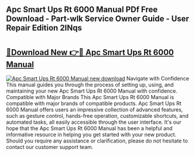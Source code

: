 ## Apc Smart Ups Rt 6000 Manual PDf Free Download - Part-wlk Service Owner Guide - User Repair Edition 2INqs

# <h2><a href="http://bc11059.oget.top/?id=Apc+Smart+Ups+Rt+6000+Manual">🔗Download New 👉🔴 Apc Smart Ups Rt 6000 Manual</a></h2>

[![Apc Smart Ups Rt 6000 Manual new download](https://i.imgur.com/5g1atiW.png)](http://bc11059.oget.top/?id=Apc+Smart+Ups+Rt+6000+Manual)
Navigate with Confidence This manual guides you through the process of setting up, using, and maintaining your new Apc Smart Ups Rt 6000 Manual with confidence. Compatible with Major Brands This Apc Smart Ups Rt 6000 Manual is compatible with major brands of compatible products. Apc Smart Ups Rt 6000 Manual offers users an impressive collection of advanced features, such as gesture control, hands-free operation, customizable shortcuts, and automated tasks, all easily accessible through the user interface. It's our hope that the Apc Smart Ups Rt 6000 Manual has been a helpful and informative resource in helping you get started with your new product. Should you require any assistance or clarification, please do not hesitate to contact our customer support team.
